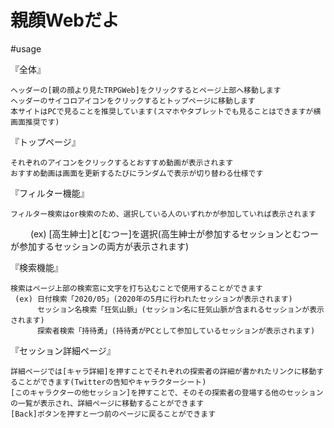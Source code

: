 # 親顔Webだよ

#usage

『全体』

    ヘッダーの[親の顔より見たTRPGWeb]をクリックするとページ上部へ移動します
    ヘッダーのサイコロアイコンをクリックするとトップページに移動します
    本サイトはPCで見ることを推奨しています(スマホやタブレットでも見ることはできますが横画面推奨です)
    
『トップページ』

    それぞれのアイコンをクリックするとおすすめ動画が表示されます
    おすすめ動画は画面を更新するたびにランダムで表示が切り替わる仕様です
    
『フィルター機能』

    フィルター検索はor検索のため、選択している人のいずれかが参加していれば表示されます
　　 (ex) [高生紳士]と[むつー]を選択(高生紳士が参加するセッションとむつーが参加するセッションの両方が表示されます)
   
『検索機能』

    検索はページ上部の検索窓に文字を打ち込むことで使用することができます
     (ex) 日付検索「2020/05」(2020年の5月に行われたセッションが表示されます)
          セッション名検索「狂気山脈」(セッション名に狂気山脈が含まれるセッションが表示されます)
          探索者検索「持待勇」(持待勇がPCとして参加しているセッションが表示されます)
          
『セッション詳細ページ』

    詳細ページでは[キャラ詳細]を押すことでそれぞれの探索者の詳細が書かれたリンクに移動することができます(Twitterの告知やキャラクターシート)
    [このキャラクターの他セッション]を押すことで、そのその探索者の登場する他のセッションの一覧が表示され、詳細ページに移動することができます
    [Back]ボタンを押すと一つ前のページに戻ることができます  
